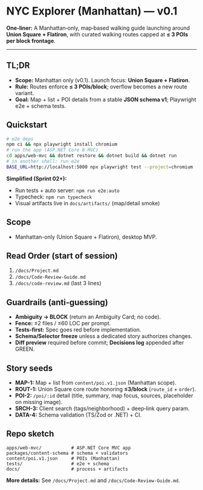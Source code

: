 # NYC Explorer (Manhattan) — v0.1

**One‑liner:** A Manhattan‑only, map‑based walking guide launching around **Union Square + Flatiron**, with curated walking routes capped at **≤ 3 POIs per block frontage**.

---

## TL;DR
- **Scope:** Manhattan only (v0.1). Launch focus: **Union Square + Flatiron**.
- **Rule:** Routes enforce **≤ 3 POIs/block**; overflow becomes a new route variant.
- **Goal:** Map + list + POI details from a stable **JSON schema v1**; Playwright e2e + schema tests.

## Quickstart
```bash
# e2e deps
npm ci && npx playwright install chromium
# run the app (ASP.NET Core 8 MVC)
cd apps/web-mvc && dotnet restore && dotnet build && dotnet run
# in another shell: run e2e
BASE_URL=http://localhost:5000 npx playwright test --project=chromium
```

**Simplified (Sprint 02+):**
- Run tests + auto server: `npm run e2e:auto`
- Typecheck: `npm run typecheck`
- Visual artifacts live in `docs/artifacts/` (map/detail smoke)

## Scope
- Manhattan-only (Union Square + Flatiron), desktop MVP.

## Read Order (start of session)
1) `/docs/Project.md`
2) `/docs/Code-Review-Guide.md`
3) `/docs/code-review.md` (last 3 lines)

## Guardrails (anti‑guessing)
- **Ambiguity → BLOCK** (return an Ambiguity Card; no code).
- **Fence:** ≤2 files / ≤60 LOC per prompt.
- **Tests‑first:** Spec goes red before implementation.
- **Schema/Selector freeze** unless a dedicated story authorizes changes.
- **Diff preview** required before commit; **Decisions log** appended after GREEN.

## Story seeds
- **MAP-1:** Map + list from `content/poi.v1.json` (Manhattan scope).
- **ROUT-1:** Union Square core route honoring **≤3/block** (`route_id` + `order`).
- **POI-2:** `/poi/:id` detail (title, summary, map focus, sources, placeholder on missing image).
- **SRCH-3:** Client search (tags/neighborhood) + deep‑link query param.
- **DATA-4:** Schema validation (TS/Zod or .NET) + CI.

## Repo sketch
```
apps/web-mvc/           # ASP.NET Core MVC app
packages/content-schema # schema + validators
content/poi.v1.json     # POIs (Manhattan)
tests/                  # e2e + schema
docs/                   # process + artifacts
```

**More details:** See `/docs/Project.md` and `/docs/Code-Review-Guide.md`.
